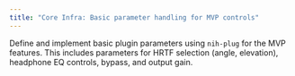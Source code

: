 ```yaml
---
title: "Core Infra: Basic parameter handling for MVP controls"
---
```


Define and implement basic plugin parameters using `nih-plug` for the MVP features. This includes parameters for HRTF selection (angle, elevation), headphone EQ controls, bypass, and output gain.

